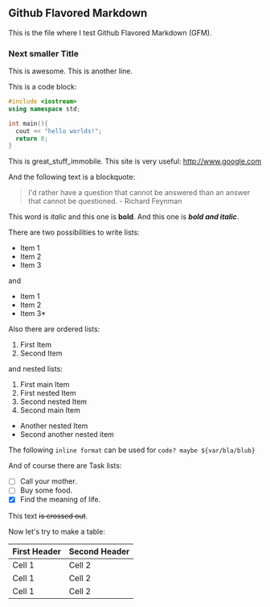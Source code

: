## Github Flavored Markdown
This is the file where I test Github Flavored Markdown (GFM).
### Next smaller Title
This is awesome.
This is another line.

This is a code block:

```c++
#include <iostream>
using namespace std;

int main(){
  cout << "hello worlds!";
  return 0;
}
```

This is great_stuff_immobile. This site is very useful:
http://www.google.com

And the following text is a blockquote:
> I'd rather have a question that cannot be answered than an answer that cannot be questioned. - Richard Feynman

This word is *italic* and this one is **bold**. And this one is ***bold and italic***.

There are two possibilities to write lists:

* Item 1
* Item 2
* Item 3

and

- Item 1
- Item 2
- Item 3*

Also there are ordered lists:
1. First Item
2. Second Item

and nested lists:
1. First main Item
  1. First nested Item
  2. Second nested Item
2. Second main Item
  * Another nested Item
  * Second another nested item

The following `inline format` can be used for `code? maybe ${var/bla/blub}`

And of course there are Task lists:
- [ ] Call your mother.
- [ ] Buy some food.
- [x] Find the meaning of life.

This text ~~is crossed out~~.

Now let's try to make a table:

First Header | Second Header
-------      | ----------
Cell 1       | Cell 2         | Cell 3
Cell 1       | Cell 2         | Cell 3
Cell 1       | Cell 2         | Cell 3
